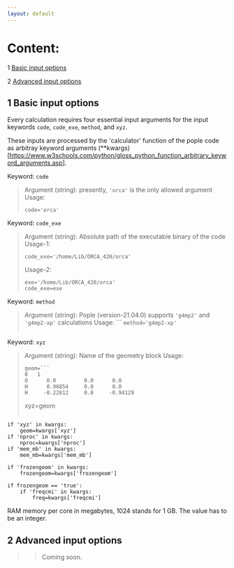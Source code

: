 ```yaml
---
layout: default
---
```


# Content:
1 [Basic input options](#1-basic-input-options)  

2 [Advanced input options](#2-advanced-input-options)

   

## 1 Basic input options

Every calculation requires four essential input arguments for the input keywords  `code`, `code_exe`, `method`, and `xyz`. 

These inputs are processed by the 'calculator' function of the pople code as arbitray keyword arguments (\*\*kwargs)[https://www.w3schools.com/python/gloss_python_function_arbitrary_keyword_arguments.asp].


Keyword: `code`   
>Argument (string): presently, `'orca'` is the only allowed argument  
>Usage: 
>```
>code='orca'
>```   
 
Keyword: `code_exe`   
>Argument (string): Absolute path of the executable binary of the code 
>Usage-1: 
>```
>code_exe='/home/Lib/ORCA_420/orca'
>```
> 
>Usage-2:   
>```
>exe='/home/Lib/ORCA_420/orca'
>code_exe=exe
>```
    
Keyword: `method`   
>Argument (string): Pople (version-21.04.0) supports `'g4mp2'` and `'g4mp2-xp'` calculations
>Usage: 
>\```
>`method='g4mp2-xp'` 
>```
    
Keyword: `xyz`   
>Argument (string): Name of the geometry block
>Usage: 
>```
>geom=```
>0   1
>O      0.0         0.0      0.0
>H      0.96854     0.0      0.0
>H     -0.22812     0.0     -0.94129
>```
>
>xyz=geom
>```

    if 'xyz' in kwargs:
        geom=kwargs['xyz']
    if 'nproc' in kwargs:
        nproc=kwargs['nproc']
    if 'mem_mb' in kwargs:
        mem_mb=kwargs['mem_mb']
        
    if 'frozengeom' in kwargs:
        frozengeom=kwargs['frozengeom']

    if frozengeom == 'true':
        if 'freqcmi' in kwargs:
            freq=kwargs['freqcmi']

RAM memory per core in megabytes, 1024 stands for 1 GB. The value has to be an integer.


## 2 Advanced input options
>> Coming soon.
